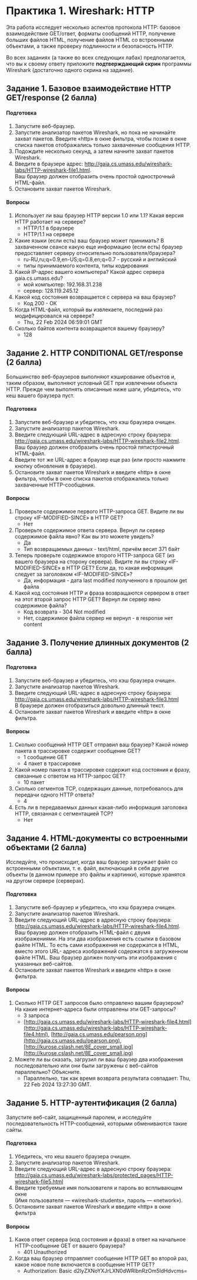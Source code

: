 # Практика 1. Wireshark: HTTP
Эта работа исследует несколько аспектов протокола HTTP: базовое взаимодействие GET/ответ,
форматы сообщений HTTP, получение больших файлов HTML, получение файлов HTML со
встроенными объектами, а также проверку подлинности и безопасность HTTP.

Во всех заданиях (а также во всех следующих лабах) предполагается, что вы к своему ответу 
приложите **подтверждающий скрин** программы Wireshark (достаточно одного скрина на задание).

## Задание 1. Базовое взаимодействие HTTP GET/response (2 балла)

#### Подготовка
1. Запустите веб-браузер.
2. Запустите анализатор пакетов Wireshark, но пока не начинайте захват пакетов. Введите
   «http» в окне фильтра, чтобы позже в окне списка пакетов отображались только захваченные сообщения HTTP.
3. Подождите несколько секунд, а затем начните захват пакетов Wireshark.
4. Введите в браузере адрес: http://gaia.cs.umass.edu/wireshark-labs/HTTP-wireshark-file1.html.  
   Ваш браузер должен отобразить очень простой однострочный HTML-файл.
5. Остановите захват пакетов Wireshark.

#### Вопросы
1. Использует ли ваш браузер HTTP версии 1.0 или 1.1? Какая версия HTTP работает на
   сервере?
   - HTTP/1.1 в браузере
   - HTTP/1.1 на сервере
2. Какие языки (если есть) ваш браузер может принимать? В захваченном сеансе какую еще информацию (если есть) браузер предоставляет серверу относительно пользователя/браузера?
   - ru-RU,ru;q=0.9,en-US;q=0.8,en;q=0.7 - русский и английский
   - типы принимаемого контента, типы кодирования
3. Какой IP-адрес вашего компьютера? Какой адрес сервера gaia.cs.umass.edu?
   - мой компьютер: 192.168.31.238
   - сервер: 128.119.245.12
4. Какой код состояния возвращается с сервера на ваш браузер?
   - Код 200 - ОК
5. Когда HTML-файл, который вы извлекаете, последний раз модифицировался на сервере?
   - Thu, 22 Feb 2024 06:59:01 GMT
6. Сколько байтов контента возвращается вашему браузеру?
   - 128

## Задание 2. HTTP CONDITIONAL GET/response (2 балла)
Большинство веб-браузеров выполняют кэширование объектов и, таким образом, выполняют условный GET при извлечении объекта HTTP. Прежде чем выполнять описанные ниже шаги, убедитесь, что кеш вашего браузера пуст.

#### Подготовка
1. Запустите веб-браузер и убедитесь, что кэш браузера очищен.
2. Запустите анализатор пакетов Wireshark.
3. Введите следующий URL-адрес в адресную строку браузера:
   http://gaia.cs.umass.edu/wireshark-labs/HTTP-wireshark-file2.html.  
   Ваш браузер должен отобразить очень простой пятистрочный HTML-файл.
4. Введите тот же URL-адрес в браузер еще раз (или просто нажмите кнопку обновления в
   браузере).
5. Остановите захват пакетов Wireshark и введите «http» в окне фильтра, чтобы в окне списка
   пакетов отображались только захваченные HTTP-сообщения.

#### Вопросы
1. Проверьте содержимое первого HTTP-запроса GET. Видите ли вы строку «IF-MODIFIED-SINCE» в HTTP GET?
   - Нет
2. Проверьте содержимое ответа сервера. Вернул ли сервер содержимое файла явно? Как вы это можете увидеть?
   - Да
   - Тип возвращаемых данных - text/html, причём весит 371 байт
3. Теперь проверьте содержимое второго HTTP-запроса GET (из вашего браузера на сторону сервера). Видите ли вы строку «IF-MODIFIED-SINCE» в HTTP GET? Если да, то какая информация следует за заголовком «IF-MODIFIED-SINCE»?
   - Да, информация - дата last modified полученного в прошлом get файла
4. Какой код состояния HTTP и фраза возвращаются сервером в ответ на этот второй запрос HTTP GET? Вернул ли сервер явно содержимое файла?
   - Код возврата - 304 Not modified
   - Нет, содержимое файла сервер не вернул - в response нет content

## Задание 3. Получение длинных документов (2 балла)

#### Подготовка
1. Запустите веб-браузер и убедитесь, что кэш браузера очищен.
2. Запустите анализатор пакетов Wireshark.
3. Введите следующий URL-адрес в адресную строку браузера:
   http://gaia.cs.umass.edu/wireshark-labs/HTTP-wireshark-file3.html  
   В браузере должен отобразиться довольно длинный текст.
4. Остановите захват пакетов Wireshark и введите «http» в окне фильтра.

#### Вопросы
1. Сколько сообщений HTTP GET отправил ваш браузер? Какой номер пакета в трассировке содержит сообщение GET?
   - 1 сообщение GET
   - 4 пакет в трассировке
2. Какой номер пакета в трассировке содержит код состояния и фразу, связанные с ответом на HTTP-запрос GET?
   - 10 пакет
3. Сколько сегментов TCP, содержащих данные, потребовалось для передачи одного HTTP ответа?
   - 4
4. Есть ли в передаваемых данных какая-либо информация заголовка HTTP, связанная с сегментацией TCP?
   - Нет

## Задание 4. HTML-документы со встроенными объектами (2 балла)
Исследуйте, что происходит, когда ваш браузер загружает файл со встроенными объектами, т. е. файл, включающий в себя другие объекты (в данном примере это файлы и картинки), которые хранятся на другом сервере (серверах).

#### Подготовка
1. Запустите веб-браузер и убедитесь, что кэш браузера очищен.
2. Запустите анализатор пакетов Wireshark.
3. Введите следующий URL-адрес в адресную строку браузера:
   http://gaia.cs.umass.edu/wireshark-labs/HTTP-wireshark-file4.html.  
   Ваш браузер должен отобразить HTML-файл с двумя изображениями. На эти два изображения есть ссылки в базовом файле HTML. То есть сами изображения не содержатся в HTML, вместо этого URL- адреса изображений содержатся в загруженном файле HTML. Ваш браузер должен получить эти изображения с указанных веб-сайтов.
4. Остановите захват пакетов Wireshark и введите «http» в окне фильтра.

#### Вопросы
1. Сколько HTTP GET запросов было отправлено вашим браузером? На какие интернет-адреса были отправлены эти GET-запросы?
   - 3 запроса 
   - [http://gaia.cs.umass.edu/wireshark-labs/HTTP-wireshark-file4.html](http://gaia.cs.umass.edu/wireshark-labs/HTTP-wireshark-file4.html), [http://gaia.cs.umass.edu/pearson.png](http://gaia.cs.umass.edu/pearson.png), [http://kurose.cslash.net/8E_cover_small.jpg](http://kurose.cslash.net/8E_cover_small.jpg)
2. Можете ли вы сказать, загрузил ли ваш браузер два изображения последовательно или они были загружены с веб-сайтов параллельно? Объясните.
   - Параллельно, так как время возврата результата совпадает: Thu, 22 Feb 2024 13:27:30 GMT.

## Задание 5. HTTP-аутентификация (2 балла)
Запустите веб-сайт, защищенный паролем, и исследуйте последовательность HTTP-сообщений, которыми обмениваются такие сайты.

#### Подготовка
1. Убедитесь, что кеш вашего браузера очищен.
2. Запустите анализатор пакетов Wireshark.
3. Введите следующий URL-адрес в адресную строку браузера:
   http://gaia.cs.umass.edu/wireshark-labs/protected_pages/HTTP-wireshark-file5.html
4. Введите требуемые имя пользователя и пароль во всплывающем окне  
   (Имя пользователя — «wireshark-students», пароль — «network»).
5. Остановите захват пакетов Wireshark и введите «http» в окне фильтра

#### Вопросы
1. Каков ответ сервера (код состояния и фраза) в ответ на начальное HTTP-сообщение GET от вашего браузера?
   - 401 Unauthorized
2. Когда ваш браузер отправляет сообщение HTTP GET во второй раз, какое новое поле включается в сообщение HTTP GET?
   - Authorization: Basic d2lyZXNoYXJrLXN0dWRlbnRzOm5ldHdvcms=

